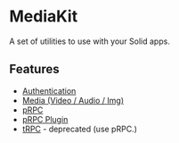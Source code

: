 # MediaKit

A set of utilities to use with your Solid apps.

## Features

- [Authentication](./packages/auth/README.md)
- [Media (Video / Audio / Img)](./packages/media/README.md)
- [pRPC](./packages/prpc/README.md)
- [pRPC Plugin](./packages/prpc-plugin/README.md)
- [tRPC](./packages/trpc/README.md) - deprecated (use pRPC.)
